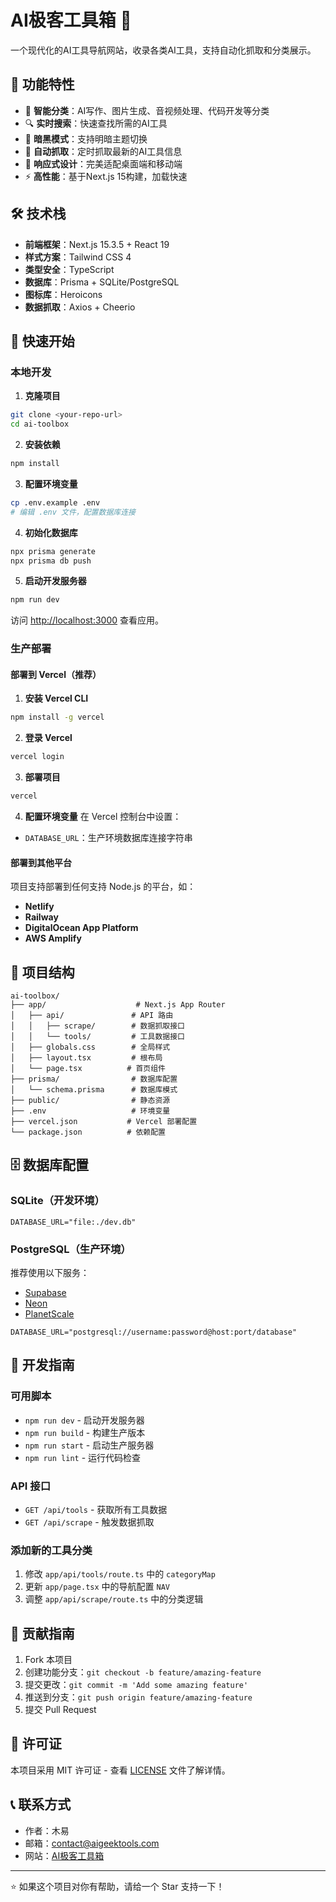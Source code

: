 # AI极客工具箱 🚀

一个现代化的AI工具导航网站，收录各类AI工具，支持自动化抓取和分类展示。

## 🌟 功能特性

- 🎯 **智能分类**：AI写作、图片生成、音视频处理、代码开发等分类
- 🔍 **实时搜索**：快速查找所需的AI工具
- 🌙 **暗黑模式**：支持明暗主题切换
- 🔄 **自动抓取**：定时抓取最新的AI工具信息
- 📱 **响应式设计**：完美适配桌面端和移动端
- ⚡ **高性能**：基于Next.js 15构建，加载快速

## 🛠 技术栈

- **前端框架**：Next.js 15.3.5 + React 19
- **样式方案**：Tailwind CSS 4
- **类型安全**：TypeScript
- **数据库**：Prisma + SQLite/PostgreSQL
- **图标库**：Heroicons
- **数据抓取**：Axios + Cheerio

## 🚀 快速开始

### 本地开发

1. **克隆项目**
```bash
git clone <your-repo-url>
cd ai-toolbox
```

2. **安装依赖**
```bash
npm install
```

3. **配置环境变量**
```bash
cp .env.example .env
# 编辑 .env 文件，配置数据库连接
```

4. **初始化数据库**
```bash
npx prisma generate
npx prisma db push
```

5. **启动开发服务器**
```bash
npm run dev
```

访问 [http://localhost:3000](http://localhost:3000) 查看应用。

### 生产部署

#### 部署到 Vercel（推荐）

1. **安装 Vercel CLI**
```bash
npm install -g vercel
```

2. **登录 Vercel**
```bash
vercel login
```

3. **部署项目**
```bash
vercel
```

4. **配置环境变量**
在 Vercel 控制台中设置：
- `DATABASE_URL`：生产环境数据库连接字符串

#### 部署到其他平台

项目支持部署到任何支持 Node.js 的平台，如：
- **Netlify**
- **Railway**  
- **DigitalOcean App Platform**
- **AWS Amplify**

## 📁 项目结构

```
ai-toolbox/
├── app/                    # Next.js App Router
│   ├── api/               # API 路由
│   │   ├── scrape/        # 数据抓取接口
│   │   └── tools/         # 工具数据接口
│   ├── globals.css        # 全局样式
│   ├── layout.tsx         # 根布局
│   └── page.tsx          # 首页组件
├── prisma/                # 数据库配置
│   └── schema.prisma      # 数据库模式
├── public/                # 静态资源
├── .env                   # 环境变量
├── vercel.json           # Vercel 部署配置
└── package.json          # 依赖配置
```

## 🗄️ 数据库配置

### SQLite（开发环境）
```env
DATABASE_URL="file:./dev.db"
```

### PostgreSQL（生产环境）
推荐使用以下服务：
- [Supabase](https://supabase.com/)
- [Neon](https://neon.tech/)
- [PlanetScale](https://planetscale.com/)

```env
DATABASE_URL="postgresql://username:password@host:port/database"
```

## 🔧 开发指南

### 可用脚本

- `npm run dev` - 启动开发服务器
- `npm run build` - 构建生产版本
- `npm run start` - 启动生产服务器
- `npm run lint` - 运行代码检查

### API 接口

- `GET /api/tools` - 获取所有工具数据
- `GET /api/scrape` - 触发数据抓取

### 添加新的工具分类

1. 修改 `app/api/tools/route.ts` 中的 `categoryMap`
2. 更新 `app/page.tsx` 中的导航配置 `NAV`
3. 调整 `app/api/scrape/route.ts` 中的分类逻辑

## 🤝 贡献指南

1. Fork 本项目
2. 创建功能分支：`git checkout -b feature/amazing-feature`
3. 提交更改：`git commit -m 'Add some amazing feature'`
4. 推送到分支：`git push origin feature/amazing-feature`
5. 提交 Pull Request

## 📄 许可证

本项目采用 MIT 许可证 - 查看 [LICENSE](LICENSE) 文件了解详情。

## 📞 联系方式

- 作者：木易
- 邮箱：contact@aigeektools.com
- 网站：[AI极客工具箱](https://your-domain.com)

---

⭐ 如果这个项目对你有帮助，请给一个 Star 支持一下！
